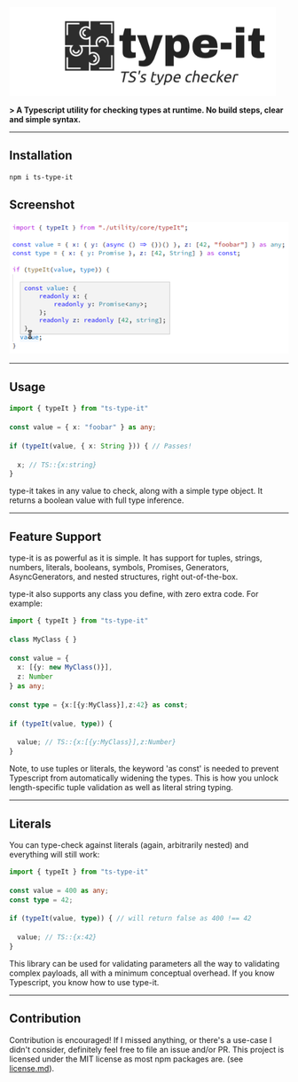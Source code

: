 ![type-it](./logo/type-it.png)

**> A Typescript utility for checking types at runtime. No build steps, clear and simple syntax.**

---

## Installation

```sh
npm i ts-type-it
```

## Screenshot

![demo](./logo/demo.png)

---

## Usage

```ts
import { typeIt } from "ts-type-it"

const value = { x: "foobar" } as any;

if (typeIt(value, { x: String })) { // Passes!

  x; // TS::{x:string}
}
```

type-it takes in any value to check, along with a simple type object. It returns a boolean value with full type inference.

---
## Feature Support

type-it is as powerful as it is simple. It has support for tuples, strings, numbers, literals, booleans, symbols, Promises, Generators, AsyncGenerators, and nested structures, right out-of-the-box.

type-it also supports any class you define, with zero extra code.  For example:

```ts
import { typeIt } from "ts-type-it"

class MyClass { }

const value = {
  x: [{y: new MyClass()}],
  z: Number
} as any;

const type = {x:[{y:MyClass}],z:42} as const;

if (typeIt(value, type)) {

  value; // TS::{x:[{y:MyClass}],z:Number}
}
```

Note, to use tuples or literals, the keyword 'as const' is needed to prevent
Typescript from automatically widening the types. This is how you unlock
length-specific tuple validation as well as literal string typing.

---

## Literals

You can type-check against literals (again, arbitrarily nested) and everything will still work:


```ts
import { typeIt } from "ts-type-it"

const value = 400 as any;
const type = 42;

if (typeIt(value, type)) { // will return false as 400 !== 42

  value; // TS::{x:42}
}
```

This library can be used for validating parameters all the way to validating complex payloads, all with a minimum conceptual overhead. If you know Typescript, you know how to use type-it.

---

## Contribution

Contribution is encouraged! If I missed anything, or there's a use-case I didn't consider, definitely feel free to file an issue and/or PR. This project is licensed under the MIT license as most npm packages are. (see [license.md](./license.md)).

